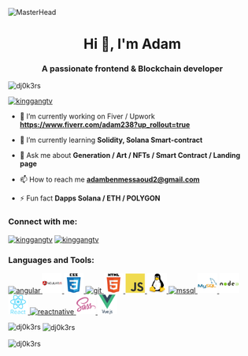 ![MasterHead](https://ph-files.imgix.net/e849cdf1-2a0a-4c5f-bd0f-66d49b866fa0.gif?auto=format&fit=crop)
<h1 align="center">Hi 👋, I'm Adam</h1>
<h3 align="center">A passionate frontend & Blockchain developer</h3>


<p align="left"> <img src="https://komarev.com/ghpvc/?username=dj0k3rs&label=Profile%20views&color=0e75b6&style=flat" alt="dj0k3rs" /> </p>

<p align="left"> <a href="https://twitter.com/kinggangtv" target="blank"><img src="https://img.shields.io/twitter/follow/kinggangtv?logo=twitter&style=for-the-badge" alt="kinggangtv" /></a> </p>

- 🔭 I’m currently working on Fiver / Upwork **https://www.fiverr.com/adam238?up_rollout=true**

- 🌱 I’m currently learning **Solidity, Solana Smart-contract**

- 💬 Ask me about **Generation / Art / NFTs / Smart Contract / Landing page**

- 📫 How to reach me **adambenmessaoud2@gmail.com**

- ⚡ Fun fact **Dapps Solana / ETH / POLYGON**

<h3 align="left">Connect with me:</h3>
<p align="left">
<a href="https://twitter.com/kinggangtv" target="blank"><img align="center" src="https://raw.githubusercontent.com/rahuldkjain/github-profile-readme-generator/master/src/images/icons/Social/twitter.svg" alt="kinggangtv" height="30" width="40" /></a>
  <a href="https://www.fiverr.com/adam238?up_rollout=true" target="blank"><img align="center" src="https://raw.githubusercontent.com/rahuldkjain/github-profile-readme-generator/master/src/images/icons/Social/fiverr.svg" alt="kinggangtv" height="30" width="40" /></a>
</p>

<h3 align="left">Languages and Tools:</h3>
<p align="left"> <a href="https://angular.io" target="_blank" rel="noreferrer"> <img src="https://angular.io/assets/images/logos/angular/angular.svg" alt="angular" width="40" height="40"/> </a> <a href="https://angular.io" target="_blank" rel="noreferrer"> <img src="https://raw.githubusercontent.com/devicons/devicon/master/icons/angularjs/angularjs-original-wordmark.svg" alt="angularjs" width="40" height="40"/> </a> <a href="https://www.w3schools.com/css/" target="_blank" rel="noreferrer"> <img src="https://raw.githubusercontent.com/devicons/devicon/master/icons/css3/css3-original-wordmark.svg" alt="css3" width="40" height="40"/> </a> <a href="https://git-scm.com/" target="_blank" rel="noreferrer"> <img src="https://www.vectorlogo.zone/logos/git-scm/git-scm-icon.svg" alt="git" width="40" height="40"/> </a> <a href="https://www.w3.org/html/" target="_blank" rel="noreferrer"> <img src="https://raw.githubusercontent.com/devicons/devicon/master/icons/html5/html5-original-wordmark.svg" alt="html5" width="40" height="40"/> </a> <a href="https://developer.mozilla.org/en-US/docs/Web/JavaScript" target="_blank" rel="noreferrer"> <img src="https://raw.githubusercontent.com/devicons/devicon/master/icons/javascript/javascript-original.svg" alt="javascript" width="40" height="40"/> </a> <a href="https://www.linux.org/" target="_blank" rel="noreferrer"> <img src="https://raw.githubusercontent.com/devicons/devicon/master/icons/linux/linux-original.svg" alt="linux" width="40" height="40"/> </a> <a href="https://www.microsoft.com/en-us/sql-server" target="_blank" rel="noreferrer"> <img src="https://www.svgrepo.com/show/303229/microsoft-sql-server-logo.svg" alt="mssql" width="40" height="40"/> </a> <a href="https://www.mysql.com/" target="_blank" rel="noreferrer"> <img src="https://raw.githubusercontent.com/devicons/devicon/master/icons/mysql/mysql-original-wordmark.svg" alt="mysql" width="40" height="40"/> </a> <a href="https://nodejs.org" target="_blank" rel="noreferrer"> <img src="https://raw.githubusercontent.com/devicons/devicon/master/icons/nodejs/nodejs-original-wordmark.svg" alt="nodejs" width="40" height="40"/> </a> <a href="https://reactjs.org/" target="_blank" rel="noreferrer"> <img src="https://raw.githubusercontent.com/devicons/devicon/master/icons/react/react-original-wordmark.svg" alt="react" width="40" height="40"/> </a> <a href="https://reactnative.dev/" target="_blank" rel="noreferrer"> <img src="https://reactnative.dev/img/header_logo.svg" alt="reactnative" width="40" height="40"/> </a> <a href="https://sass-lang.com" target="_blank" rel="noreferrer"> <img src="https://raw.githubusercontent.com/devicons/devicon/master/icons/sass/sass-original.svg" alt="sass" width="40" height="40"/> </a> <a href="https://vuejs.org/" target="_blank" rel="noreferrer"> <img src="https://raw.githubusercontent.com/devicons/devicon/master/icons/vuejs/vuejs-original-wordmark.svg" alt="vuejs" width="40" height="40"/> </a> </p>

<p><img align="left" src="https://github-readme-stats.vercel.app/api/top-langs?username=dj0k3rs&show_icons=true&locale=en&layout=compact" alt="dj0k3rs" /></p>

<p>&nbsp;<img align="center" src="https://github-readme-stats.vercel.app/api?username=dj0k3rs&show_icons=true&locale=en" alt="dj0k3rs" /></p>

<p><img align="center" src="https://github-readme-streak-stats.herokuapp.com/?user=dj0k3rs&" alt="dj0k3rs" /></p>
